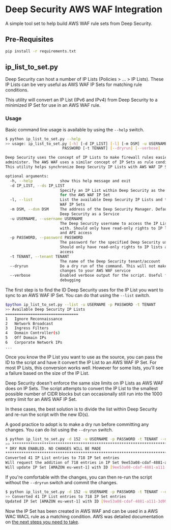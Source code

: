 # Deep Security AWS WAF Integration

A simple tool set to help build AWS WAF rule sets from Deep Security. 

## Pre-Requisites

```bash
pip install -r requirements.txt
```

## ip_list_to_set.py

Deep Security can host a number of IP Lists (Policies > ... > IP Lists). These IP Lists can be very useful as AWS WAF IP Sets for matching rule conditions. 

This utility will convert an IP List (IPv6 and IPv4) from Deep Security to a minimized IP Set for use in an AWS WAF rule.

### Usage

Basic command line usage is available by using the ```--help``` switch.

```bash
$ python ip_list_to_set.py --help
>> usage: ip_list_to_set.py [-h] [-d IP_LIST] [-l] [-m DSM] -u USERNAME -p
                         PASSWORD [-t TENANT] [--dryrun] [--verbose]

Deep Security uses the concept of IP Lists to make firewall rules easier to
administer. The AWS WAF uses a similar concept of IP Sets as rule conditions.
This utility helps synchronize Deep Security IP Lists with AWS WAF IP Sets.

optional arguments:
  -h, --help            show this help message and exit
  -d IP_LIST, --ds IP_LIST
                        Specify an IP List within Deep Security as the source
                        for the AWS WAF IP Set
  -l, --list            List the available Deep Security IP Lists and the AWS
                        WAF IP Sets
  -m DSM, --dsm DSM     The address of the Deep Security Manager. Defaults to
                        Deep Security as a Service
  -u USERNAME, --username USERNAME
                        The Deep Security username to access the IP Lists
                        with. Should only have read-only rights to IP lists
                        and API access
  -p PASSWORD, --password PASSWORD
                        The password for the specified Deep Security username.
                        Should only have read-only rights to IP lists and API
                        access
  -t TENANT, --tenant TENANT
                        The name of the Deep Security tenant/account
  --dryrun              Do a dry run of the command. This will not make any
                        changes to your AWS WAF service
  --verbose             Enabled verbose output for the script. Useful for
                        debugging
```

The first step is to find the ID Deep Security uses for the IP List you want to sync to an AWS WAF IP Set. You can do that using the ```--list``` switch.

```bash
$python ip_list_to_set.py --list -u USERNAME -p PASSWORD -t TENANT
>> Available Deep Security IP Lists
================================
1   Ignore Reconnaissance
2   Network Broadcast
3   Ingress Filters
4   Domain Controller(s)
5   Off Domain IPs
6   Corporate Network IPs
...
```

Once you know the IP List you want to use as the source, you can pass the ID to the script and have it convert the IP List to an AWS WAF IP Set. For most IP Lists, this conversion works well. However for some lists, you'll see a failure based on the size of the IP List.

Deep Security doesn't enforce the same size limits on IP Lists as AWS WAF does on IP Sets. The script attempts to convert the IP List to the smallest possible number of CIDR blocks but can occasionally still run into the 1000 entry limit for an AWS WAF IP Set.

In these cases, the best solution is to divide the list within Deep Security and re-run the script with the new ID(s).

A good practice to adopt is to make a dry run before committing any changes. You can do list using the ```--dryrun``` switch.

```bash
$ python ip_list_to_set.py -d 152 -u USERNAME -p PASSWORD -t TENANT --dryrun
>> ***********************************************************************
* DRY RUN ENABLED. NO CHANGES WILL BE MADE
***********************************************************************
Converted 41 IP List entries to 718 IP Set entries
Will request the addition of 718 entries in IP Set 9ee53a08-cdaf-4881-a111-3d99b58065e4
Will update IP Set [AMAZON eu-west-1] with ID [9ee53a08-cdaf-4881-a111-3d99b58065e4]
```

If you're comfortable with the changes, you can then re-run the script without the ```--dryrun``` switch and commit the changes.

```bash
$ python ip_list_to_set.py -d 152 -u USERNAME -p PASSWORD -t TENANT --dryrun
>> Converted 41 IP List entries to 718 IP Set entries
Updated IP Set [AMAZON eu-west-1] with ID [9ee53a08-cdaf-4881-a111-3d99b58065e4]
```

Now the IP Set has been created in AWS WAF and can be used in a AWS WAC WACL rule as a matching condition. AWS was detailed documentation on [the next steps you need to take](http://docs.aws.amazon.com/waf/latest/developerguide/web-acl.html).